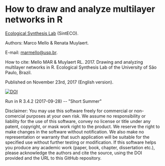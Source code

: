 # How to draw and analyze multilayer networks in R

[Ecological Synthesis Lab](https://marcomellolab.wordpress.com) (SintECO).

Authors: Marco Mello & Renata Muylaert.

E-mail: marmello@usp.br. 

How to cite: Mello MAR & Muylaert RL. 2017. Drawing and analyzing multilayer networks in R. Ecological Synthesis Lab of the University of São Paulo, Brazil.

Published on November 23rd, 2017 (English version).

<a href="https://doi.org/10.5281/zenodo.1487539"><img src="https://zenodo.org/badge/DOI/10.5281/zenodo.1487539.svg" alt="DOI"></a>

Run in R 3.4.2 (2017-09-28) -- "Short Summer"

Disclaimer: You may use this software freely for commercial or non-comercial purposes at your own risk. We assume no responsibility or liability for the use of this software, convey no license or title under any patent, copyright, or mask work right to the product. We reserve the right to make changes in the software without notification. We also make no representation or warranty that such application will be suitable for the specified use without further testing or modification. If this software helps you produce any academic work (paper, book, chapter, dissertation etc.), please acknowledge the authors and cite the source, using the DOI provided and the URL to this GitHub repository.
